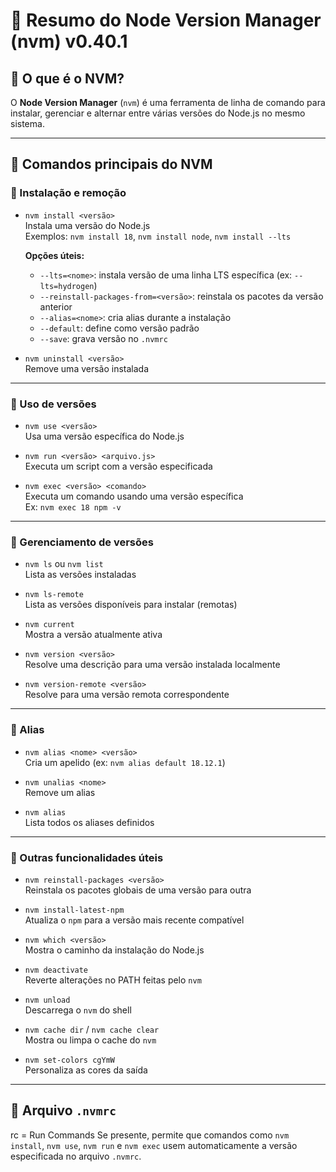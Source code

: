 # 📘 Resumo do Node Version Manager (nvm) v0.40.1

## 🧠 O que é o NVM?
O **Node Version Manager** (`nvm`) é uma ferramenta de linha de comando para instalar, gerenciar e alternar entre várias versões do Node.js no mesmo sistema.

---

## 🔧 Comandos principais do NVM

### 🔹 Instalação e remoção
- `nvm install <versão>`  
  Instala uma versão do Node.js  
  Exemplos: `nvm install 18`, `nvm install node`, `nvm install --lts`

  **Opções úteis:**
  - `--lts=<nome>`: instala versão de uma linha LTS específica (ex: `--lts=hydrogen`)
  - `--reinstall-packages-from=<versão>`: reinstala os pacotes da versão anterior
  - `--alias=<nome>`: cria alias durante a instalação
  - `--default`: define como versão padrão
  - `--save`: grava versão no `.nvmrc`

- `nvm uninstall <versão>`  
  Remove uma versão instalada

---

### 🔹 Uso de versões
- `nvm use <versão>`  
  Usa uma versão específica do Node.js

- `nvm run <versão> <arquivo.js>`  
  Executa um script com a versão especificada

- `nvm exec <versão> <comando>`  
  Executa um comando usando uma versão específica  
  Ex: `nvm exec 18 npm -v`

---

### 🔹 Gerenciamento de versões
- `nvm ls` ou `nvm list`  
  Lista as versões instaladas

- `nvm ls-remote`  
  Lista as versões disponíveis para instalar (remotas)

- `nvm current`  
  Mostra a versão atualmente ativa

- `nvm version <versão>`  
  Resolve uma descrição para uma versão instalada localmente

- `nvm version-remote <versão>`  
  Resolve para uma versão remota correspondente

---

### 🔹 Alias
- `nvm alias <nome> <versão>`  
  Cria um apelido (ex: `nvm alias default 18.12.1`)

- `nvm unalias <nome>`  
  Remove um alias

- `nvm alias`  
  Lista todos os aliases definidos

---

### 🔹 Outras funcionalidades úteis
- `nvm reinstall-packages <versão>`  
  Reinstala os pacotes globais de uma versão para outra

- `nvm install-latest-npm`  
  Atualiza o `npm` para a versão mais recente compatível

- `nvm which <versão>`  
  Mostra o caminho da instalação do Node.js

- `nvm deactivate`  
  Reverte alterações no PATH feitas pelo `nvm`

- `nvm unload`  
  Descarrega o `nvm` do shell

- `nvm cache dir` / `nvm cache clear`  
  Mostra ou limpa o cache do `nvm`

- `nvm set-colors cgYmW`  
  Personaliza as cores da saída

---

## 📂 Arquivo `.nvmrc`
rc = Run Commands
Se presente, permite que comandos como `nvm install`, `nvm use`, `nvm run` e `nvm exec` usem automaticamente a versão especificada no arquivo `.nvmrc`.

